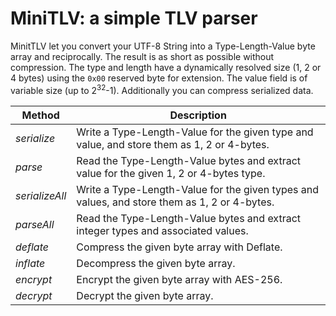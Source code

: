 # MiniTLV: a simple TLV parser
MinitTLV let you convert your UTF-8 String into a Type-Length-Value byte array and reciprocally.
The result is as short as possible without compression.
The type and length have a dynamically resolved size (1, 2 or 4 bytes) using the `0x00` reserved byte for extension.
The value field is of variable size (up to 2<sup>32</sup>-1).
Additionally you can compress serialized data.

Method | Description
------ | -----------
*serialize* | Write a Type-Length-Value for the given type and value, and store them as 1, 2 or 4-bytes.
*parse* | Read the Type-Length-Value bytes and extract value for the given 1, 2 or 4-bytes type.
*serializeAll* | Write a Type-Length-Value for the given types and values, and store them as 1, 2 or 4-bytes.
*parseAll* | Read the Type-Length-Value bytes and extract integer types and associated values.
*deflate* | Compress the given byte array with Deflate.
*inflate* | Decompress the given byte array.
*encrypt* | Encrypt the given byte array with AES-256.
*decrypt* | Decrypt the given byte array.
